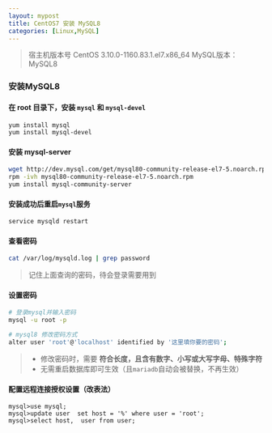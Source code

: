 ```yaml
---
layout: mypost
title: CentOS7 安装 MySQL8
categories: [Linux,MySQL]
---
```


> 宿主机版本号 CentOS 3.10.0-1160.83.1.el7.x86_64
> MySQL版本：MySQL8

### 安装MySQL8

#### 在 root 目录下，安装 `mysql` 和 `mysql-devel`

```sh
yum install mysql
yum install mysql-devel
```

#### 安装 mysql-server

```sh
wget http://dev.mysql.com/get/mysql80-community-release-el7-5.noarch.rpm
rpm -ivh mysql80-community-release-el7-5.noarch.rpm
yum install mysql-community-server
```

#### 安装成功后重启`mysql`服务

```sh
service mysqld restart
```

#### 查看密码

```sh
cat /var/log/mysqld.log | grep password
```

> 记住上面查询的密码，待会登录需要用到

#### 设置密码

```sh
# 登录mysql并输入密码
mysql -u root -p

# mysql8 修改密码方式
alter user 'root'@'localhost' identified by '这里填你要的密码';
```

> - 修改密码时，需要 **符合长度，且含有数字、小写或大写字母、特殊字符**
> - 无需重启数据库即可生效（且`mariadb`自动会被替换，不再生效）

#### 配置远程连接授权设置（改表法）

```mysql
mysql>use mysql;
mysql>update user  set host = '%' where user = 'root';
mysql>select host,  user from user;
```
